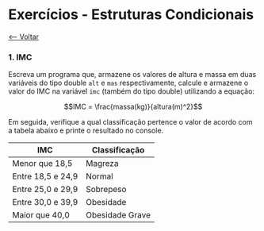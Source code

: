 # Exercícios - Estruturas Condicionais
[<-- Voltar](./README.md)

### 1. IMC

Escreva um programa que, armazene os valores de altura e massa em duas variáveis do tipo double ```alt``` e ```mas``` respectivamente, calcule e armazene o valor do IMC na variável ```imc``` (também do tipo double) utilizando a equação:

$$IMC = \frac{massa(kg)}{altura(m)^2}$$

Em seguida, verifique a qual classificação pertence o valor de acordo com a tabela abaixo e printe o resultado no console.

| IMC | Classificação |
|-----|---------------|
| Menor que 18,5	| Magreza   |
| Entre 18,5 e 24,9	| Normal    |
| Entre 25,0 e 29,9	| Sobrepeso |
| Entre 30,0 e 39,9	| Obesidade |
| Maior que 40,0	| Obesidade Grave   |